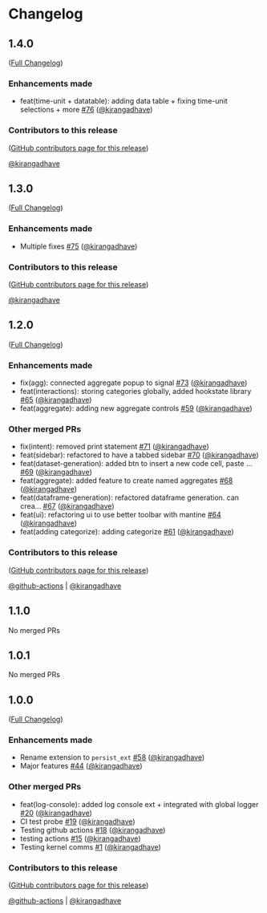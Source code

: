 # Changelog

<!-- <START NEW CHANGELOG ENTRY> -->

## 1.4.0

([Full Changelog](https://github.com/visdesignlab/persist/compare/v1.3.0...9538b576a4b4702ef16865bef94129da63e0e9af))

### Enhancements made

- feat(time-unit + datatable): adding data table + fixing time-unit selections + more [#76](https://github.com/visdesignlab/persist/pull/76) ([@kirangadhave](https://github.com/kirangadhave))

### Contributors to this release

([GitHub contributors page for this release](https://github.com/visdesignlab/persist/graphs/contributors?from=2023-08-22&to=2023-08-30&type=c))

[@kirangadhave](https://github.com/search?q=repo%3Avisdesignlab%2Fpersist+involves%3Akirangadhave+updated%3A2023-08-22..2023-08-30&type=Issues)

<!-- <END NEW CHANGELOG ENTRY> -->

## 1.3.0

([Full Changelog](https://github.com/visdesignlab/persist/compare/v1.2.0...595a3288f88fa80afc91715fdda7868212526d7d))

### Enhancements made

- Multiple fixes [#75](https://github.com/visdesignlab/persist/pull/75) ([@kirangadhave](https://github.com/kirangadhave))

### Contributors to this release

([GitHub contributors page for this release](https://github.com/visdesignlab/persist/graphs/contributors?from=2023-08-14&to=2023-08-22&type=c))

[@kirangadhave](https://github.com/search?q=repo%3Avisdesignlab%2Fpersist+involves%3Akirangadhave+updated%3A2023-08-14..2023-08-22&type=Issues)

## 1.2.0

([Full Changelog](https://github.com/visdesignlab/persist/compare/v1.1.0...a2b3880368268123e568950bb5b315696b90b73b))

### Enhancements made

- fix(agg): connected aggregate popup to signal [#73](https://github.com/visdesignlab/persist/pull/73) ([@kirangadhave](https://github.com/kirangadhave))
- feat(interactions): storing categories globally, added hookstate library [#65](https://github.com/visdesignlab/persist/pull/65) ([@kirangadhave](https://github.com/kirangadhave))
- feat(aggregate): adding new aggregate controls [#59](https://github.com/visdesignlab/persist/pull/59) ([@kirangadhave](https://github.com/kirangadhave))

### Other merged PRs

- fix(intent): removed print statement [#71](https://github.com/visdesignlab/persist/pull/71) ([@kirangadhave](https://github.com/kirangadhave))
- feat(sidebar): refactored to have a tabbed sidebar [#70](https://github.com/visdesignlab/persist/pull/70) ([@kirangadhave](https://github.com/kirangadhave))
- feat(dataset-generation): added btn to insert a new code cell, paste … [#69](https://github.com/visdesignlab/persist/pull/69) ([@kirangadhave](https://github.com/kirangadhave))
- feat(aggregate): added feature to create named aggregates [#68](https://github.com/visdesignlab/persist/pull/68) ([@kirangadhave](https://github.com/kirangadhave))
- feat(dataframe-generation): refactored dataframe generation. can crea… [#67](https://github.com/visdesignlab/persist/pull/67) ([@kirangadhave](https://github.com/kirangadhave))
- feat(ui): refactoring ui to use better toolbar with mantine [#64](https://github.com/visdesignlab/persist/pull/64) ([@kirangadhave](https://github.com/kirangadhave))
- feat(adding categorize): adding categorize [#61](https://github.com/visdesignlab/persist/pull/61) ([@kirangadhave](https://github.com/kirangadhave))

### Contributors to this release

([GitHub contributors page for this release](https://github.com/visdesignlab/persist/graphs/contributors?from=2023-06-25&to=2023-08-14&type=c))

[@github-actions](https://github.com/search?q=repo%3Avisdesignlab%2Fpersist+involves%3Agithub-actions+updated%3A2023-06-25..2023-08-14&type=Issues) | [@kirangadhave](https://github.com/search?q=repo%3Avisdesignlab%2Fpersist+involves%3Akirangadhave+updated%3A2023-06-25..2023-08-14&type=Issues)

## 1.1.0

No merged PRs

## 1.0.1

No merged PRs

## 1.0.0

([Full Changelog](https://github.com/visdesignlab/persist/compare/5ed90bee518fff9daf81df3fb927c143e0807e46...264ad73011e88db77c4b44a09fb1bf0de7363326))

### Enhancements made

- Rename extension to `persist_ext` [#58](https://github.com/visdesignlab/persist/pull/58) ([@kirangadhave](https://github.com/kirangadhave))
- Major features [#44](https://github.com/visdesignlab/persist/pull/44) ([@kirangadhave](https://github.com/kirangadhave))

### Other merged PRs

- feat(log-console): added log console ext + integrated with global logger [#20](https://github.com/visdesignlab/persist/pull/20) ([@kirangadhave](https://github.com/kirangadhave))
- CI test probe [#19](https://github.com/visdesignlab/persist/pull/19) ([@kirangadhave](https://github.com/kirangadhave))
- Testing github actions [#18](https://github.com/visdesignlab/persist/pull/18) ([@kirangadhave](https://github.com/kirangadhave))
- testing actions [#15](https://github.com/visdesignlab/persist/pull/15) ([@kirangadhave](https://github.com/kirangadhave))
- Testing kernel comms [#1](https://github.com/visdesignlab/persist/pull/1) ([@kirangadhave](https://github.com/kirangadhave))

### Contributors to this release

([GitHub contributors page for this release](https://github.com/visdesignlab/persist/graphs/contributors?from=2023-01-16&to=2023-06-25&type=c))

[@github-actions](https://github.com/search?q=repo%3Avisdesignlab%2Fpersist+involves%3Agithub-actions+updated%3A2023-01-16..2023-06-25&type=Issues) | [@kirangadhave](https://github.com/search?q=repo%3Avisdesignlab%2Fpersist+involves%3Akirangadhave+updated%3A2023-01-16..2023-06-25&type=Issues)
